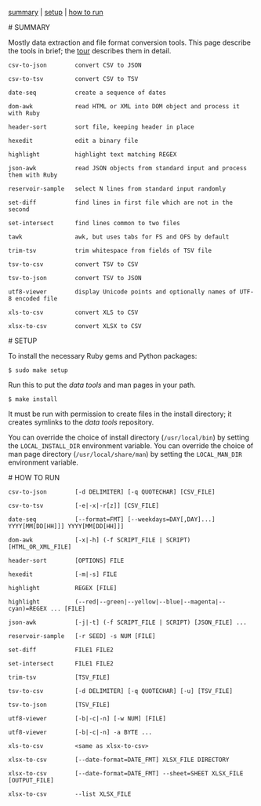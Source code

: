 [summary](#summary) | [setup](#setup) | [how to run](#how-to-run)

<a name="summary"/>
# SUMMARY

Mostly data extraction and file format conversion tools.  This page describe the tools in brief; the [tour](https://github.com/clarkgrubb/data-tools/blob/master/doc/TOUR.md) describes them in detail.

    csv-to-json        convert CSV to JSON

    csv-to-tsv         convert CSV to TSV

    date-seq           create a sequence of dates

    dom-awk            read HTML or XML into DOM object and process it with Ruby

    header-sort        sort file, keeping header in place

    hexedit            edit a binary file

    highlight          highlight text matching REGEX

    json-awk           read JSON objects from standard input and process them with Ruby
    
    reservoir-sample   select N lines from standard input randomly

    set-diff           find lines in first file which are not in the second

    set-intersect      find lines common to two files
    
    tawk               awk, but uses tabs for FS and OFS by default

    trim-tsv           trim whitespace from fields of TSV file
    
    tsv-to-csv         convert TSV to CSV

    tsv-to-json        convert TSV to JSON

    utf8-viewer        display Unicode points and optionally names of UTF-8 encoded file
    
    xls-to-csv         convert XLS to CSV
    
    xlsx-to-csv        convert XLSX to CSV

<a name="setup"/>
# SETUP

To install the necessary Ruby gems and Python packages:

    $ sudo make setup

Run this to put the *data tools* and man pages in your path.

    $ make install

It must be run with permission to create files in the install directory; it creates symlinks to the *data tools* repository.

You can override the choice of install directory (`/usr/local/bin`) by setting the `LOCAL_INSTALL_DIR` environment variable.  You can override the choice of man page directory (`/usr/local/share/man`) by setting the `LOCAL_MAN_DIR` environment variable.

<a name="how-to-run"/>
# HOW TO RUN

    csv-to-json        [-d DELIMITER] [-q QUOTECHAR] [CSV_FILE]
    
    csv-to-tsv         [-e|-x|-r[z]] [CSV_FILE]

    date-seq           [--format=FMT] [--weekdays=DAY[,DAY]...] YYYY[MM[DD[HH]]] YYYY[MM[DD[HH]]]

    dom-awk            [-x|-h] (-f SCRIPT_FILE | SCRIPT) [HTML_OR_XML_FILE]

    header-sort        [OPTIONS] FILE

    hexedit            [-m|-s] FILE

    highlight          REGEX [FILE]
    
    highlight          (--red|--green|--yellow|--blue|--magenta|--cyan)=REGEX ... [FILE]

    json-awk           [-j|-t] (-f SCRIPT_FILE | SCRIPT) [JSON_FILE] ...

    reservoir-sample   [-r SEED] -s NUM [FILE]

    set-diff           FILE1 FILE2

    set-intersect      FILE1 FILE2

    trim-tsv           [TSV_FILE]

    tsv-to-csv         [-d DELIMITER] [-q QUOTECHAR] [-u] [TSV_FILE]

    tsv-to-json        [TSV_FILE]
    
    utf8-viewer        [-b|-c|-n] [-w NUM] [FILE]

    utf8-viewer        [-b|-c|-n] -a BYTE ...

    xls-to-csv         <same as xlsx-to-csv>

    xlsx-to-csv        [--date-format=DATE_FMT] XLSX_FILE DIRECTORY

    xlsx-to-csv        [--date-format=DATE_FMT] --sheet=SHEET XLSX_FILE [OUTPUT_FILE]
    
    xlsx-to-csv        --list XLSX_FILE
